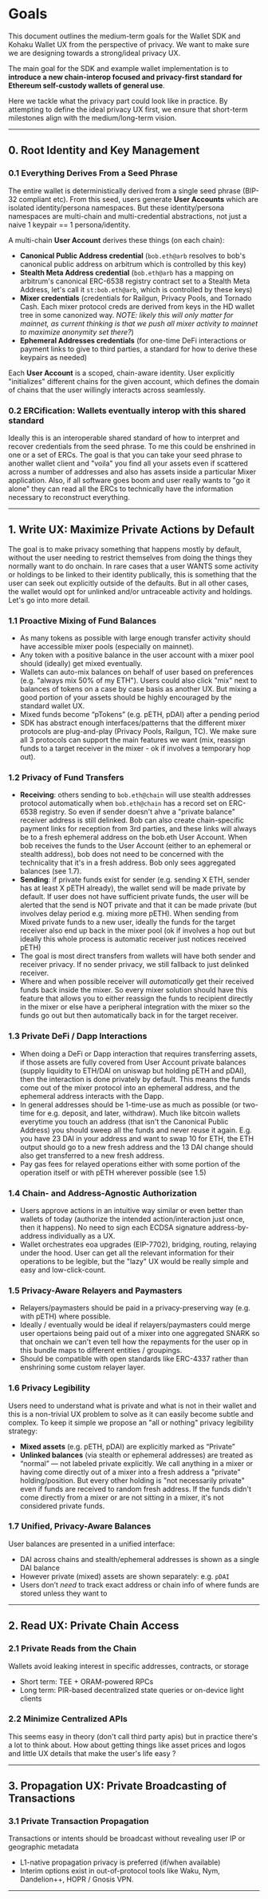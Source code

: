 # Goals

This document outlines the medium-term goals for the Wallet SDK and Kohaku Wallet UX from the perspective of privacy. We want to make sure we are designing towards a strong/ideal privacy UX.

The main goal for the SDK and example wallet implementation is to **introduce a new chain-interop focused and privacy-first standard for Ethereum self-custody wallets of general use**.

Here we tackle what the privacy part could look like in practice. By attempting to define the ideal privacy UX first, we ensure that short-term milestones align with the medium/long-term vision.

---

## 0. Root Identity and Key Management

### 0.1 Everything Derives From a Seed Phrase
The entire wallet is deterministically derived from a single seed phrase (BIP-32 compliant etc). From this seed, users generate **User Accounts** which are isolated identity/persona namespaces. But these identity/persona namespaces are multi-chain and multi-credential abstractions, not just a naive 1 keypair == 1 persona/identity.

A multi-chain **User Account** derives these things (on each chain):
- **Canonical Public Address credential** (`bob.eth@arb` resolves to bob's canonical public address on arbitrum which is controlled by this key)
- **Stealth Meta Address credential** (`bob.eth@arb` has a mapping on arbitrum's canonical ERC-6538 registry contract set to a Stealth Meta Address, let's call it `st:bob.eth@arb`, which is controlled by these keys)
- **Mixer credentials** (credentials for Railgun, Privacy Pools, and Tornado Cash. Each mixer protocol creds are derived from keys in the HD wallet tree in some canonized way. _NOTE: likely this will only matter for mainnet, as current thinking is that we push all mixer activity to mainnet to maximize anonymity set there?_)
- **Ephemeral Addresses credentials** (for one-time DeFi interactions or payment links to give to third parties, a standard for how to derive these keypairs as needed)

Each **User Account** is a scoped, chain-aware identity. User explicitly "initializes" different chains for the given account, which defines the domain of chains that the user willingly interacts across seamlessly.
### 0.2 ERCification: Wallets eventually interop with this shared standard

Ideally this is an interoperable shared standard of how to interpret and recover credentials from the seed phrase. To me this could be enshrined in one or a set of ERCs. The goal is that you can take your seed phrase to another wallet client and "voila" you find all your assets even if scattered across a number of addresses and also has assets inside a particular Mixer application. Also, if all software goes boom and user really wants to "go it alone" they can read all the ERCs to technically have the information necessary to reconstruct everything.

---

## 1. Write UX: Maximize Private Actions by Default

The goal is to make privacy something that happens mostly by default, without the user needing to restrict themselves from doing the things they normally want to do onchain. In rare cases that a user WANTS some activity or holdings to be linked to their identity publically, this is something that the user can seek out explicitly outside of the defaults. But in all other cases, the wallet would opt for unlinked and/or untraceable activity and holdings. Let's go into more detail.

### 1.1 Proactive Mixing of Fund Balances
- As many tokens as possible with large enough transfer activity should have accessible mixer pools (especially on mainnet).
- Any token with a positive balance in the user account with a mixer pool should (ideally) get mixed eventually.
- Wallets can auto-mix balances on behalf of user based on preferences (e.g. "always mix 50% of my ETH"). Users could also click "mix" next to balances of tokens on a case by case basis as another UX. But mixing a good portion of your assets should be highly encouraged by the standard wallet UX.
- Mixed funds become “pTokens” (e.g. pETH, pDAI) after a pending period
- SDK has abstract enough interfaces/patterns that the different mixer protocols are plug-and-play (Privacy Pools, Railgun, TC). We make sure all 3 protocols can support the main features we want (mix, reassign funds to a target receiver in the mixer - ok if involves a temporary hop out).

### 1.2 Privacy of Fund Transfers
- **Receiving**: others sending to `bob.eth@chain` will use stealth addresses protocol automatically when `bob.eth@chain` has a record set on ERC-6538 registry. So even if sender doesn't ahve a "private balance" receiver address is still delinked. Bob can also create chain-specific payment links for reception from 3rd parties, and these links will always be to a fresh ephemeral address on the bob.eth User Account. When bob receives the funds to the User Account (either to an ephemeral or stealth address), bob does not need to be concerned with the technicality that it's in a fresh address. Bob only sees aggregated balances (see 1.7).
- **Sending**: if private funds exist for sender (e.g. sending X ETH, sender has at least X pETH already), the wallet send will be made private by default. If user does not have sufficient private funds, the user will be alerted that the send is NOT private and that it can be made private (but involves delay period e.g. mixing more pETH). When sending from Mixed private funds to a new user, ideally the funds for the target receiver also end up back in the mixer pool (ok if involves a hop out but ideally this whole process is automatic receiver just notices received pETH)
- The goal is most direct transfers from wallets will have both sender and receiver privacy. If no sender privacy, we still fallback to just delinked receiver.
- Where and when possible receiver will _automatically_ get their received funds back inside the mixer. So every mixer solution should have this feature that allows you to either reassign the funds to recipient directly in the mixer or else have a peripheral integration with the mixer so the funds go out but then automatically back in for the target receiver.

### 1.3 Private DeFi / Dapp Interactions
- When doing a DeFi or Dapp interaction that requires transferring assets, if those assets are fully covered from User Account private balances (supply liquidity to ETH/DAI on uniswap but holding pETH and pDAI), then the interaction is done privately by default. This means the funds come out of the mixer protocol into an ephemeral address, and the ephemeral address interacts with the Dapp.
- In general addresses should be 1-time-use as much as possible (or two-time for e.g. deposit, and later, withdraw). Much like bitcoin wallets everytime you touch an address (that isn't the Canonical Public Address) you should sweep all the funds and never reuse it again. E.g. you have 23 DAI in your address and want to swap 10 for ETH, the ETH output should go to a new fresh address and the 13 DAI change should also get transferred to a new fresh address.
- Pay gas fees for relayed operations either with some portion of the operation itself or with pETH wherever possible (see 1.5)

### 1.4 Chain- and Address-Agnostic Authorization
- Users approve actions in an intuitive way similar or even better than wallets of today (authorize the intended action/interaction just once, then it happens). No need to sign each ECDSA signature address-by-address individually as a UX.
- Wallet orchestrates eoa upgrades (EIP-7702), bridging, routing, relaying under the hood. User can get all the relevant information for their operations to be legible, but the "lazy" UX would be really simple and easy and low-click-count.

### 1.5 Privacy-Aware Relayers and Paymasters
- Relayers/paymasters should be paid in a privacy-preserving way (e.g. with pETH) where possible.
- Ideally / eventually would be ideal if relayers/paymasters could merge user opertaions being paid out of a mixer into one aggregated SNARK so that onchain we can't even tell how the repayments for the user op in this bundle maps to different entities / groupings.
- Should be compatible with open standards like ERC-4337 rather than enshrining some custom relayer layer.

### 1.6 Privacy Legibility
Users need to understand what is private and what is not in their wallet and this is a non-trivial UX problem to solve as it can easily become subtle and complex. To keep it simple we propose an "all or nothing" privacy legibility strategy:
- **Mixed assets** (e.g. pETH, pDAI) are explicitly marked as “Private”
- **Unlinked balances** (via stealth or ephemeral addresses) are treated as “normal” — not labeled private explicitly. We call anything in a mixer or having come directly out of a mixer into a fresh address a "private" holding/position. But every other holding is "not necessarily private" even if funds are received to random fresh address. If the funds didn't come directly from a mixer or are not sitting in a mixer, it's not considered private funds.

### 1.7 Unified, Privacy-Aware Balances
User balances are presented in a unified interface:
- DAI across chains and stealth/ephemeral addresses is shown as a single DAI balance
- However private (mixed) assets are shown separately: e.g. `pDAI`
- Users don’t _need_ to track exact address or chain info of where funds are stored unless they want to

---

## 2. Read UX: Private Chain Access

### 2.1 Private Reads from the Chain
Wallets avoid leaking interest in specific addresses, contracts, or storage

- Short term: TEE + ORAM-powered RPCs
- Long term: PIR-based decentralized state queries or on-device light clients

### 2.2 Minimize Centralized APIs

This seems easy in theory (don't call third party apis) but in practice there's a lot to think about. How about getting things like asset prices and logos and little UX details that make the user's life easy ?


---

## 3. Propagation UX: Private Broadcasting of Transactions

### 3.1 Private Transaction Propagation
Transactions or intents should be broadcast without revealing user IP or geographic metadata

- L1-native propagation privacy is preferred (if/when available)
- Interim options exist in out-of-protocol tools like Waku, Nym, Dandelion++, HOPR / Gnosis VPN.

---


